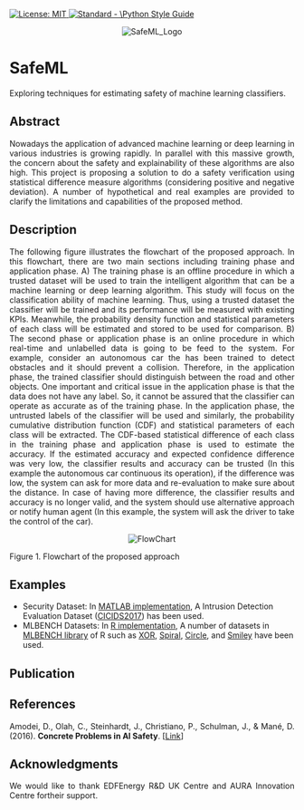 <p align="left"> </p>

 <a href="https://opensource.org/licenses/MIT"><img src="https://img.shields.io/badge/License-MIT-yellow.svg" alt="License: MIT">
  <a href="https://standardjs.com"><img src="https://img.shields.io/badge/code_style-standard-brightgreen.svg" alt="Standard - \Python Style Guide"></a>

<p align="center">
 <img src="https://github.com/ISorokos/SafeML/blob/master/SafeML_Logo.png" alt="SafeML_Logo"> </p>
  
# SafeML
Exploring techniques for estimating safety of machine learning classifiers.
## Abstract
<p align="justify">Nowadays the application of advanced machine learning or deep learning in various industries is growing rapidly. In parallel with this massive growth, the concern about the safety and explainability of these algorithms are also high. This project is proposing a solution to do a safety verification using statistical difference measure algorithms (considering positive and negative deviation). A number of hypothetical and real examples are provided to clarify the limitations and capabilities of the proposed method.</p>

## Description
<p align="justify">
The following figure illustrates the flowchart of the proposed approach. In this flowchart, there are two main sections including training phase and application phase. A) The training phase is an offline procedure in which a trusted dataset will be used to train the intelligent algorithm that can be a machine learning or deep learning algorithm. This study will focus on the classification ability of machine learning. Thus, using a trusted dataset the classifier will be trained and its performance will be measured with existing KPIs. Meanwhile, the probability density function and statistical parameters of each class will be estimated and stored to be used for comparison. B) The second phase or application phase is an online procedure in which real-time and unlabelled data is going to be feed to the system. For example, consider an autonomous car the has been trained to detect obstacles and it should prevent a collision. Therefore, in the application phase, the trained classifier should distinguish between the road and other objects. One important and critical issue in the application phase is that the data does not have any label. So, it cannot be assured that the classifier can operate as accurate as of the training phase. In the application phase, the untrusted labels of the classifier will be used and similarly, the probability cumulative distribution function (CDF) and statistical parameters of each class will be extracted. The CDF-based statistical difference of each class in the training phase and application phase is used to estimate the accuracy. If the estimated accuracy and expected confidence difference was very low, the classifier results and accuracy can be trusted (In this example the autonomous car continuous its operation), if the difference was low, the system can ask for more data and re-evaluation to make sure about the distance. In case of having more difference, the classifier results and accuracy is no longer valid, and the system should use alternative approach or notify human agent (In this example, the system will ask the driver to take the control of the car).
</p>
<p align="center">
 <img src="https://github.com/ISorokos/SafeML/blob/master/FlowChart.png" alt="FlowChart">
 <figcaption>Figure 1. Flowchart of the proposed approach</figcaption>
</p>

## Examples

* Security Dataset: In <a href="https://github.com/ISorokos/SafeML/tree/master/Implementation_in_MATLAB">MATLAB implementation</a>, A Intrusion Detection Evaluation Dataset (<a href="https://www.unb.ca/cic/datasets/ids-2017.html">CICIDS2017</a>) has been used. 
* MLBENCH Datasets: In <a href="https://github.com/ISorokos/SafeML/tree/master/Implementation_in_R">R implementation</a>, A number of datasets in <a href="https://www.rdocumentation.org/packages/mlbench/versions/2.1-1">MLBENCH library</a> of R such as <a href="https://github.com/ISorokos/SafeML/tree/master/Implementation_in_R/Examples/2D_XOR_Dataset">XOR</a>, <a href="https://github.com/ISorokos/SafeML/tree/master/Implementation_in_R/Examples/2D_Spiral_Dataset">Spiral</a>, <a href="https://github.com/ISorokos/SafeML/tree/master/Implementation_in_R/Examples/2D_Circle_Dataset">Circle</a>, and <a href="https://github.com/ISorokos/SafeML/tree/master/Implementation_in_R/Examples/2D_Smiley_Dataset">Smiley</a> have been used.

## Publication

## References
<p align="justify">
Amodei, D., Olah, C., Steinhardt, J., Christiano, P., Schulman, J., & Mané, D. (2016). <b>Concrete Problems in AI Safety</b>. [<a href="http://arxiv.org/abs/1606.06565">Link</a>]
</p>

## Acknowledgments
<p align="justify">We  would  like  to  thank  EDFEnergy R&D UK Centre and AURA Innovation Centre fortheir support.</p>
